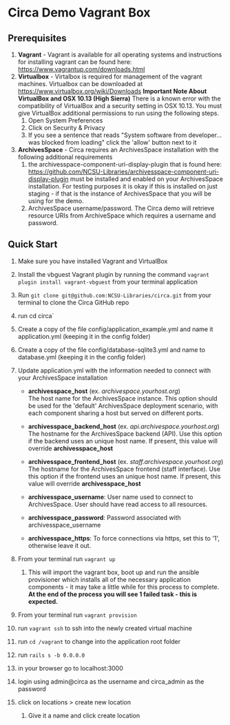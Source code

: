 # Circa Demo Vagrant Box

## Prerequisites
1. **Vagrant** - Vagrant is available for all operating systems and instructions for installing vagrant can be found here: https://www.vagrantup.com/downloads.html
2. **Virtualbox** - Virtalbox is required for management of the vagrant machines. Virtualbox can be downloaded at https://www.virtualbox.org/wiki/Downloads
   **Important Note About VirtualBox and OSX 10.13 (High Sierra)** There is a known error with the compatibility of VirtualBox and a security setting in OSX 10.13. You must give VirtualBox additional permissions to run using the following steps.
      1. Open System Preferences
      2. Click on Security & Privacy
      3. If you see a sentence that reads "System software from developer... was blocked from loading" click the 'allow' button next to it
2. **ArchivesSpace** - Circa requires an ArchivesSpace installation with the following additional requirements
   1. the archivesspace-component-uri-display-plugin that is found here: https://github.com/NCSU-Libraries/archivesspace-component-uri-display-plugin must be installed and enabled on your ArchivesSpace installation. For testing purposes it is okay if this is installed on just staging - if that is the instance of ArchivesSpace that you will be using for the demo.
   2. ArchivesSpace username/password. The Circa demo will retrieve resource URIs from ArchiveSpace which requires a username and password.

## Quick Start

1. Make sure you have installed Vagrant and VirtualBox
2. Install the vbguest Vagrant plugin by running the command `vagrant plugin install vagrant-vbguest` from your terminal application
3. Run  `git clone git@github.com:NCSU-Libraries/circa.git` from your terminal to clone the Circa GitHub repo
4. run cd circa`
5. Create a copy of the file config/application_example.yml and name it application.yml (keeping it in the config folder)
6. Create a copy of the file config/database-sqlite3.yml and name to database.yml (keeping it in the config folder)
7. Update application.yml with the information needed to connect with your ArchivesSpace installation

     * **archivesspace_host** (ex. *archivespace.yourhost.org*)<br>
     The host name for the ArchivesSpace instance.
     This option should be used for the 'default' ArchivesSpace deployment scenario,
     with each component sharing a host but served on different ports.

     * **archivesspace_backend_host** (ex. *api.archivespace.yourhost.org*)<br>
     The hostname for the ArchivesSpace backend (API).
     Use this option if the backend uses an unique host name. If present, this value
     will override **archivesspace_host**

     * **archivesspace_frontend_host** (ex. *staff.archivespace.yourhost.org*)<br>
     The hostname for the ArchivesSpace frontend (staff interface).
     Use this option if the frontend uses an unique host name. If present, this value
     will override **archivesspace_host**

     * **archivesspace_username**: User name used to connect to ArchivesSpace.
     User should have read access to all resources.

     * **archivesspace_password**: Password associated with archivesspace_username

     * **archivesspace_https**: To force connections via https, set this to '1',
     otherwise leave it out.
8. From your terminal run `vagrant up`
   1. This will import the vagrant box, boot up and run the ansible provisioner which installs all of the necessary application components - it may take a little while for this process to complete. **At the end of the process you will see 1 failed task - this is expected.**

9. From your terminal run `vagrant provision`
10. run `vagrant ssh` to ssh into the newly created virtual machine
11. run `cd /vagrant` to change into the application root folder
12. run `rails s -b 0.0.0.0`
13. in your browser go to localhost:3000
14. login using admin@circa as the username and  circa_admin as the password
15. click on locations > create new location
    1. Give it a name and click create location
